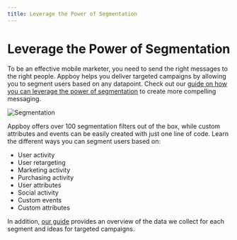 ```yaml
---
title: Leverage the Power of Segmentation
---
```

# Leverage the Power of Segmentation

To be an effective mobile marketer, you need to send the right messages to the right people. Appboy helps you deliver targeted campaigns by allowing you to segment users based on any datapoint. Check out our [guide on how you can leverage the power of segmentation][1] to create more compelling messaging.

![Segmentation][2]

Appboy offers over 100 segmentation filters out of the box, while custom attributes and events can be easily created with just one line of code. Learn the different ways you can segment users based on:
- User activity
- User retargeting
- Marketing activity
- Purchasing activity
- User attributes
- Social activity
- Custom events
- Custom attributes

In addition, [our guide][1] provides an overview of the data we collect for each segment and ideas for targeted campaigns. 

[1]: http://info.appboy.com/rs/appboy/images/Segmenter%20Flexibility%20%282%29.pdf
[2]: /assets/img/Resources_segmentation.png